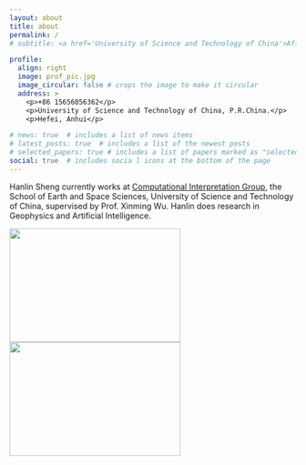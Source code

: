 ```yaml
---
layout: about
title: about
permalink: /
# subtitle: <a href='University of Science and Technology of China'>Affiliations</a>. Address. Contacts. Moto. Etc.

profile:
  align: right
  image: prof_pic.jpg
  image_circular: false # crops the image to make it circular
  address: >
    <p>+86 15656056362</p>
    <p>University of Science and Technology of China, P.R.China.</p>
    <p>Hefei, Anhui</p>

# news: true  # includes a list of news items
# latest_posts: true  # includes a list of the newest posts
# selected_papers: true # includes a list of papers marked as "selected={true}"
social: true  # includes socia l icons at the bottom of the page
---
```


Hanlin Sheng currently works at [Computational Interpretation Group](http://cig.ustc.edu.cn/hanlin/list.htm), the School of Earth and Space Sciences, University of Science and Technology of China, supervised by Prof. Xinming Wu. Hanlin does research in Geophysics and Artificial Intelligence.

<div align="left">
 <img src="/assets/img/hanlinMiniposter2022-2.png" width = "300" height = "200" alt="" align=center />
 </div>
 <div align="left">
 <img src="/assets/img/hanlinMiniposter2022-1.png" width = "300" height = "200" alt="" align=center />
 </div>


